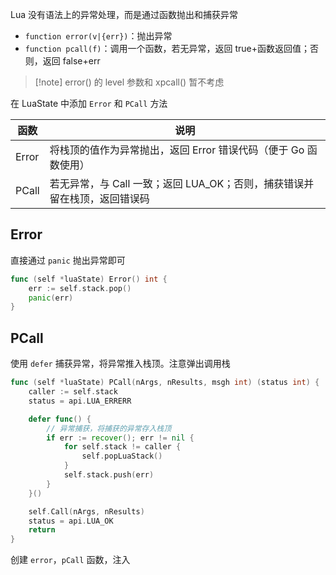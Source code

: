 Lua 没有语法上的异常处理，而是通过函数抛出和捕获异常
- `function error(v|{err})`：抛出异常
- `function pcall(f)`：调用一个函数，若无异常，返回 true+函数返回值；否则，返回 false+err

> [!note] error() 的 level 参数和 xpcall() 暂不考虑
> 

在 LuaState 中添加 `Error` 和 `PCall` 方法

| 函数    | 说明                                          |
| ----- | ------------------------------------------- |
| Error | 将栈顶的值作为异常抛出，返回 Error 错误代码（便于 Go 函数使用）       |
| PCall | 若无异常，与 Call 一致；返回 LUA_OK；否则，捕获错误并留在栈顶，返回错误码 |
## Error

直接通过 `panic` 抛出异常即可

```go title:state/api_misc.go
func (self *luaState) Error() int {
	err := self.stack.pop()
	panic(err)
}
```
## PCall

使用 `defer` 捕获异常，将异常推入栈顶。注意弹出调用栈

```go title:state/api_call.go hl:5-13
func (self *luaState) PCall(nArgs, nResults, msgh int) (status int) {
	caller := self.stack
	status = api.LUA_ERRERR

	defer func() {
		// 异常捕获，将捕获的异常存入栈顶
		if err := recover(); err != nil {
			for self.stack != caller {
				self.popLuaStack()
			}
			self.stack.push(err)
		}
	}()

	self.Call(nArgs, nResults)
	status = api.LUA_OK
	return
}
```

创建 `error`，`pCall` 函数，注入